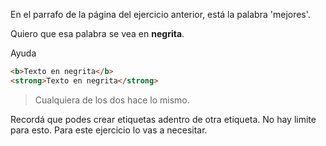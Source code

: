 En el parrafo de la página del ejercicio anterior, está la palabra 'mejores'.

Quiero que esa palabra se vea en **negrita**.

Ayuda

```HTML
<b>Texto en negrita</b>
<strong>Texto en negrita</strong>
```

> Cualquiera de los dos hace lo mismo.

Recordá que podes crear etiquetas adentro de otra etiqueta. No hay limite para esto. Para este ejercicio lo vas a necesitar.